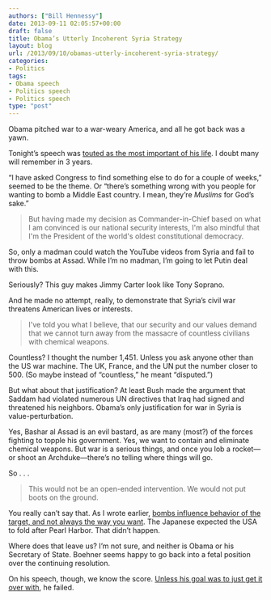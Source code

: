```yaml
---
authors: ["Bill Hennessy"]
date: 2013-09-11 02:05:57+00:00
draft: false
title: Obama’s Utterly Incoherent Syria Strategy
layout: blog
url: /2013/09/10/obamas-utterly-incoherent-syria-strategy/
categories:
- Politics
tags:
- Obama speech
- Politics speech
- Politics speech
type: "post"
---
```


Obama pitched war to a war-weary America, and all he got back was a yawn.

Tonight’s speech was [touted as the most important of his life](https://www.businessinsider.com/obama-syria-speech-putin-assad-chemical-weapons-russia-2013-9). I doubt many will remember in 3 years. 

“I have asked Congress to find something else to do for a couple of weeks,” seemed to be the theme. Or “there’s something wrong with you people for wanting to bomb a Middle East country. I mean, they’re _Muslims_ for God’s sake.”

> But having made my decision as Commander-in-Chief based on what I am convinced is our national security interests, I'm also mindful that I'm the President of the world's oldest constitutional democracy.
> 
> 

So, only a madman could watch the YouTube videos from Syria and fail to throw bombs at Assad. While I’m no madman, I’m going to let Putin deal with this. 

Seriously? This guy makes Jimmy Carter look like Tony Soprano. 

And he made no attempt, really, to demonstrate that Syria’s civil war threatens American lives or interests. 

> I've told you what I believe, that our security and our values demand that we cannot turn away from the massacre of countless civilians with chemical weapons.
> 
> 

Countless? I thought the number 1,451. Unless you ask anyone other than the US war machine. The UK, France, and the UN put the number closer to 500. (So maybe instead of “countless,” he meant “disputed.”)

But what about that justification? At least Bush made the argument that Saddam had violated numerous UN directives that Iraq had signed and threatened his neighbors. Obama’s only justification for war in Syria is value-perturbation.

Yes, Bashar al Assad is an evil bastard, as are many (most?) of the forces fighting to topple his government. Yes, we want to contain and eliminate chemical weapons. But war is a serious things, and once you lob a rocket—or shoot an Archduke—there’s no telling where things will go.

So . . .

> This would not be an open-ended intervention. We would not put boots on the ground.
> 
> 

You really can’t say that. As I wrote earlier, [bombs influence behavior of the target, and not always the way you want](https://hennessysview.com/2013/09/06/i-had-a-nightmare/). The Japanese expected the USA to fold after Pearl Harbor. That didn’t happen. 

Where does that leave us? I’m not sure, and neither is Obama or his Secretary of State. Boehner seems happy to go back into a fetal position over the continuing resolution. 

On his speech, though, we know the score. [Unless his goal was to just get it over with](https://blogs.wsj.com/peggynoonan/2013/09/10/making-sense-of-syria/), he failed. 
